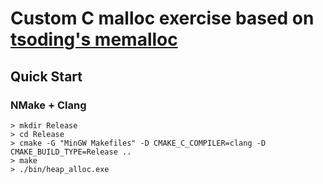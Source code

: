 # Custom C malloc exercise based on [tsoding's memalloc](https://github.com/tsoding/memalloc)

## Quick Start

### NMake + Clang

```console
> mkdir Release
> cd Release
> cmake -G "MinGW Makefiles" -D CMAKE_C_COMPILER=clang -D CMAKE_BUILD_TYPE=Release ..
> make
> ./bin/heap_alloc.exe
```

